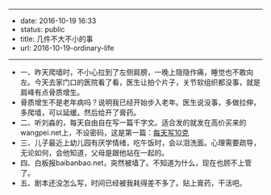 - --
- date: 2016-10-19 16:33
- status: public
- title: 几件不大不小的事
- url: 2016-10-19-ordinary-life
- --
- 一、昨天爬墙时，不小心拉到了左侧肩膀，一晚上隐隐作痛，睡觉也不敢向左。今天去家门口的医院看了看，医生让拍个片子，关节软组织都没事，就是肩峰有点骨质增生。
- 骨质增生不是老年病吗？说明我已经开始步入老年。医生说没事，多做拉伸，多爬墙，可以延缓。然后给开了膏药。
- 二、听刘淼的，每天自由自在写一篇千字文。适合发的就发在高价买来的wangpei.net上，不设密码，这是第一篇：[每天写10克](http://wangpei.net/post/2016-10-19-writing-10-gram-per-day)
- 三、儿子最近上幼儿园有厌学情绪，吃午饭时，会以泪洗面。心理需要疏导，无论如何，会他知道，父母是跟他站在一起的。
- 四、白板报baibanbao.net，突然被墙了。不知道为什么，现在也顾不上管了。
- 五、剧本还没怎么写，时间已经被我耗得差不多了。贴上膏药，干活吧。
